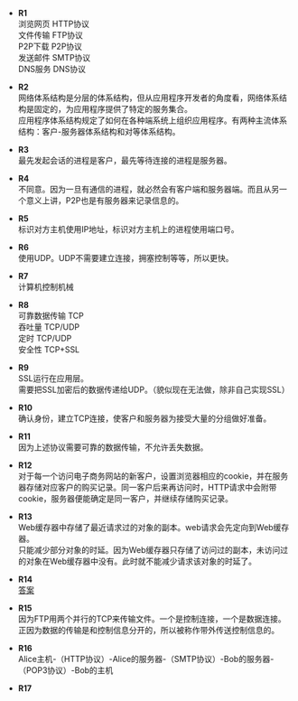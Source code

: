 * **R1**  
浏览网页 HTTP协议  
文件传输 FTP协议  
P2P下载 P2P协议  
发送邮件 SMTP协议  
DNS服务 DNS协议

* **R2**  
网络体系结构是分层的体系结构，但从应用程序开发者的角度看，网络体系结构是固定的，为应用程序提供了特定的服务集合。  
应用程序体系结构规定了如何在各种端系统上组织应用程序。有两种主流体系结构：客户-服务器体系结构和对等体系结构。

* **R3**  
最先发起会话的进程是客户，最先等待连接的进程是服务器。

* **R4**  
不同意。因为一旦有通信的进程，就必然会有客户端和服务器端。而且从另一个意义上讲，P2P也是有服务器来记录信息的。

* **R5**  
标识对方主机使用IP地址，标识对方主机上的进程使用端口号。

* **R6**  
使用UDP。UDP不需要建立连接，拥塞控制等等，所以更快。

* **R7**  
计算机控制机械

* **R8**  
可靠数据传输 TCP  
吞吐量 TCP/UDP  
定时 TCP/UDP  
安全性 TCP+SSL

* **R9**  
SSL运行在应用层。  
需要把SSL加密后的数据传递给UDP。（貌似现在无法做，除非自己实现SSL）

* **R10**  
确认身份，建立TCP连接，使客户和服务器为接受大量的分组做好准备。

* **R11**  
因为上述协议需要可靠的数据传输，不允许丢失数据。

* **R12**  
对于每一个访问电子商务网站的新客户，设置浏览器相应的cookie，并在服务器存储对应客户的购买记录。同一客户后来再访问时，HTTP请求中会附带cookie，服务器便能确定是同一客户，并继续存储购买记录。

* **R13**  
Web缓存器中存储了最近请求过的对象的副本。web请求会先定向到Web缓存器。  
只能减少部分对象的时延。因为Web缓存器只存储了访问过的副本，未访问过的对象在Web缓存器中没有。此时就不能减少请求该对象的时延了。

* **R14**  
[答案](RQA-R14\R14.md)  

* **R15**  
因为FTP用两个并行的TCP来传输文件。一个是控制连接，一个是数据连接。正因为数据的传输是和控制信息分开的，所以被称作带外传送控制信息的。

* **R16**  
Alice主机-（HTTP协议）-Alice的服务器-（SMTP协议）-Bob的服务器-（POP3协议）-Bob的主机

* **R17**  

